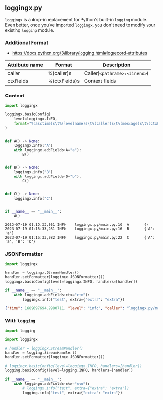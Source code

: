 ## loggingx.py

`loggingx` is a drop-in replacement for Python's built-in `logging` module. Even better, once you've imported `loggingx`, you don't need to modify your existing `logging` module.

### Additional Format

- https://docs.python.org/3/library/logging.html#logrecord-attributes

| Attribute name | Format | Description |
| --- | --- | --- |
| caller | %(caller)s | Caller(`<pathname>:<lineno>`) |
| ctxFields | %(ctxFields)s | Context fields |


### Context

```python
import loggingx

loggingx.basicConfig(
    level=loggingx.INFO,
    format="%(asctime)s\t%(levelname)s\t%(caller)s\t%(message)s\t%(ctxFields)s",
)


def A() -> None:
    loggingx.info("A")
    with loggingx.addFields(A="a"):
        B()


def B() -> None:
    loggingx.info("B")
    with loggingx.addFields(B="b"):
        C()


def C() -> None:
    loggingx.info("C")


if __name__ == "__main__":
    A()
```

```shell
2023-07-19 01:15:33,981 INFO    loggingx.py/main.py:10  A       {}
2023-07-19 01:15:33,981 INFO    loggingx.py/main.py:16  B       {'A': 'a'}
2023-07-19 01:15:33,982 INFO    loggingx.py/main.py:22  C       {'A': 'a', 'B': 'b'}
```

### JSONFormatter

```python
import loggingx

handler = loggingx.StreamHandler()
handler.setFormatter(loggingx.JSONFormatter())
loggingx.basicConfig(level=loggingx.INFO, handlers=[handler])

if __name__ == "__main__":
    with loggingx.addFields(ctx="ctx"):
        loggingx.info("test", extra={"extra": "extra"})
```

```json
{"time": 1689697694.9980711, "level": "info", "caller": "loggingx.py/main.py:9", "msg": "test", "ctx": "ctx", "extra": "extra"}
```

### With `logging`

```python
import logging

import loggingx

# handler = loggingx.StreamHandler()
handler = logging.StreamHandler()
handler.setFormatter(loggingx.JSONFormatter())

# loggingx.basicConfig(level=loggingx.INFO, handlers=[handler])
logging.basicConfig(level=logging.INFO, handlers=[handler])

if __name__ == "__main__":
    with loggingx.addFields(ctx="ctx"):
        # loggingx.info("test", extra={"extra": "extra"})
        logging.info("test", extra={"extra": "extra"})
```